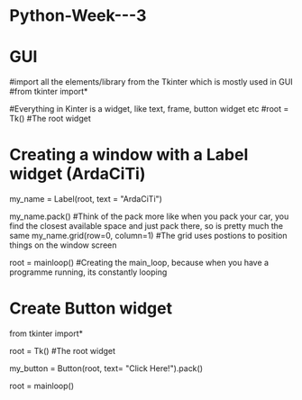 # Python-Week---3

# GUI
#import all the elements/library from the Tkinter which is mostly used in GUI
#from tkinter import* 

#Everything in Kinter is a widget, like text, frame, button widget etc
#root = Tk() #The root widget

# Creating a window with a Label widget (ArdaCiTi)
my_name = Label(root, text = "ArdaCiTi") 

my_name.pack() #Think of the pack more like when you pack your car, you find the closest available space and just pack there, so is pretty much the same
my_name.grid(row=0, column=1) #The grid uses postions to position things on the window screen

root = mainloop() #Creating the main_loop, because when you have a programme running, its constantly looping

# Create Button widget

from tkinter import*

root = Tk() #The root widget

my_button = Button(root, text= "Click Here!").pack()

root = mainloop()
